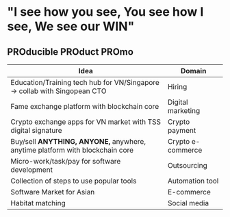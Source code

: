 # "I see how you see, You see how I see, We see our WIN"

## PROducible PROduct PROmo

<!-- prettier-ignore-start -->
<!-- start_toc -->
| Idea | Domain |  
|--|--|
| Education/Training tech hub for VN/Singapore -> collab with Singopean CTO | Hiring |
| Fame exchange platform with blockchain core | Digital marketing |
| Crypto  exchange apps for VN market with TSS digital signature | Crypto payment |
| Buy/sell **ANYTHING, ANYONE,** anywhere, anytime platform with blockchain core | Crypto e-commerce |
| Micro-work/task/pay for software development | Outsourcing |
| Collection of steps to use popular tools | Automation tool |
| Software Market for Asian | E-commerce |
| Habitat matching | Social media |
<!-- end_toc -->
<!-- prettier-ignore-end -->
